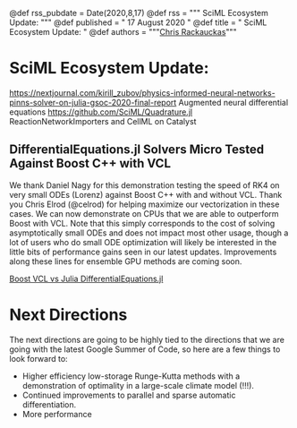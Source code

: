 @def rss_pubdate = Date(2020,8,17)
@def rss = """ SciML Ecosystem Update: """
@def published = " 17 August 2020 "
@def title = " SciML Ecosystem Update: "
@def authors = """<a href="https://github.com/ChrisRackauckas">Chris Rackauckas</a>"""

# SciML Ecosystem Update:

https://nextjournal.com/kirill_zubov/physics-informed-neural-networks-pinns-solver-on-julia-gsoc-2020-final-report
Augmented neural differential equations
https://github.com/SciML/Quadrature.jl
ReactionNetworkImporters and CellML on Catalyst

## DifferentialEquations.jl Solvers Micro Tested Against Boost C++ with VCL

We thank Daniel Nagy for this demonstration testing the speed of RK4 on very small
ODEs (Lorenz) against Boost C++ with and without VCL. Thank you Chris Elrod (@celrod)
for helping maximize our vectorization in these cases. We can now demonstrate
on CPUs that we are able to outperform Boost with VCL. Note that this simply
corresponds to the cost of solving asymptotically small ODEs and does not impact
most other usage, though a lot of users who do small ODE optimization will likely
be interested in the little bits of performance gains seen in our latest updates.
Improvements along these lines for ensemble GPU methods are coming soon.

[Boost VCL vs Julia DifferentialEquations.jl](https://user-images.githubusercontent.com/1814174/91665075-1af3e280-eac1-11ea-8fce-a0f311db05de.png)

# Next Directions

The next directions are going to be highly tied to the directions that
we are going with the latest Google Summer of Code, so here are a few
things to look forward to:

- Higher efficiency low-storage Runge-Kutta methods with a demonstration
  of optimality in a large-scale climate model (!!!).
- Continued improvements to parallel and sparse automatic differentiation.
- More performance
